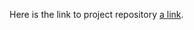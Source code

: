 Here is the link to project repository [a link](https://github.com/GhenadieCovalciuc/coursera-bash-project/).

